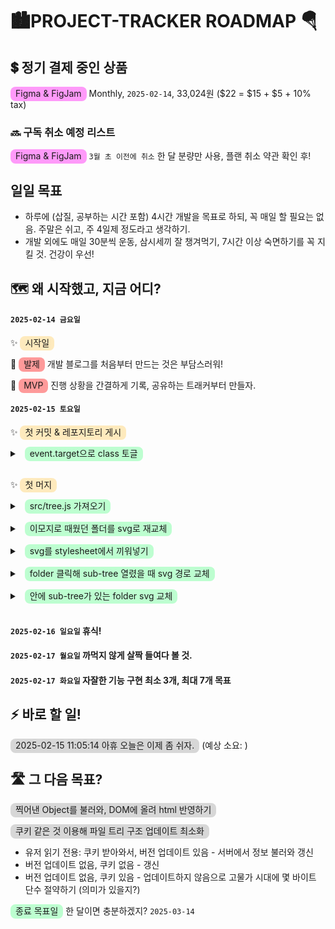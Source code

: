 # 🏙️PROJECT-TRACKER ROADMAP 🪂

## 💲 정기 결제 중인 상품

<span class="highlight pink" style="border-radius: 8px; padding: 2px 8px 4px 8px; background-color: rgba(255, 56, 245, 0.5)">Figma & FigJam</span> Monthly, `2025-02-14`, 33,024원 ($22 = $15 + $5 + 10% tax)

### 🔜 구독 취소 예정 리스트

<span class="highlight pink" style="border-radius: 8px; padding: 2px 8px 4px 8px; background-color: rgba(255, 56, 245, 0.5)">Figma & FigJam</span> `3월 초 이전에 취소` 한 달 분량만 사용, 플랜 취소 약관 확인 후!

## 일일 목표

- 하루에 (삽질, 공부하는 시간 포함) 4시간 개발을 목표로 하되, 꼭 매일 할 필요는 없음. 주말은 쉬고, 주 4일제 정도라고 생각하기.
- 개발 외에도 매일 30분씩 운동, 삼시세끼 잘 챙겨먹기, 7시간 이상 숙면하기를 꼭 지킬 것. 건강이 우선!

## 🗺️ 왜 시작했고, 지금 어디?

#### `2025-02-14 금요일`

✨ <span class="highlight yellow" style="border-radius: 8px; padding: 2px 8px 4px 8px; background-color: rgba(255, 192, 55, 0.32)">시작일</span>

📌 <span class="highlight" style="border-radius: 8px; padding: 2px 8px 4px 8px; background-color: rgba(255, 56, 56, 0.5)">발제</span> 개발 블로그를 처음부터 만드는 것은 부담스러워!

🎯 <span class="highlight" style="border-radius: 8px; padding: 2px 8px 4px 8px; background-color: rgba(255, 56, 56, 0.5)">MVP</span> 진행 상황을 간결하게 기록, 공유하는 트래커부터 만들자.

#### `2025-02-15 토요일`

✨ <span class="highlight yellow" style="border-radius: 8px; padding: 2px 8px 4px 8px; background-color: rgba(255, 192, 55, 0.32)"> 첫 커밋 & 레포지토리 게시</span>

<details style="padding-bottom: 8px;">
<summary style="padding-bottom: 8px">&nbsp;&nbsp;<span class="highlight green" style="border-radius: 8px; padding: 2px 8px 4px 8px; background-color: rgba(41, 255, 105, 0.3)">event.target으로 class 토글</span>
</summary>

- 하단 디렉토리를 하나의 태그로 묶어, `display: none;` 담긴 class 떼다 붙였다 `toggle`해 구현
- 트리형 자료와 알맞는 `tag`? `ul > li` 구조
- [하드코딩 후 범용성 고민](troubleshooting.md/#-미흡한-기능-개선): `event.target` 활용해 해결!
- 예상 소요 시간은 `20분` 이었으나, 실제 구현까지 `1시간 20분` 가량 걸림. 다음 `바로 할 일`은 처음 떠오르는 예상 시간에 `* 6` 할 것.</details>

✨ <span class="highlight yellow" style="border-radius: 8px; padding: 2px 8px 4px 8px; background-color: rgba(255, 192, 55, 0.32)"> 첫 머지</span>

<details style="padding-bottom: 8px;">
<summary style="padding-bottom: 8px">&nbsp;&nbsp;<span class="highlight green" style="border-radius: 8px; padding: 2px 8px 4px 8px; background-color: rgba(41, 255, 105, 0.3)">src/tree.js 가져오기</span>
</summary>

- https://www.30secondsofcode.org/js/s/data-structures-tree/ 의 예시 코드를 사용함
- 새로 만든 `tree` 인스턴스에 `TreeNode`를 하나씩 추가
- 각 `TreeNode` class 인스턴스의 `key`가 ROOT부터 해당 node까지의 순서를 모아둔 것임을 체감</details>

<details style="padding-bottom: 8px;">
<summary style="padding-bottom: 8px">&nbsp;&nbsp;<span class="highlight green" style="border-radius: 8px; padding: 2px 8px 4px 8px; background-color: rgba(41, 255, 105, 0.3)">이모지로 때웠던 폴더를 svg로 재교체</span>
</summary>

- 예상 소요 시간은 `1시간 * 6 = 6시간` 이었으나, 실제 구현까지 `20분` 가량 걸림. 갈피를 못 잡겠군!
- 아직 초보니까, 시행착오하면서 걸리는 시간이 길다. 다음 할 일은 직감을 그대로 따라 예상 시간을 잡아 보자.</details>

<details style="padding-bottom: 8px;">
<summary style="padding-bottom: 8px">&nbsp;&nbsp;<span class="highlight green" style="border-radius: 8px; padding: 2px 8px 4px 8px; background-color: rgba(41, 255, 105, 0.3)">svg를 stylesheet에서 끼워넣기</span>
</summary>

- 예상 소요 시간은 `30분` 이었으나, 실제 구현까지 `5분` 가량 걸림.
- 역시 기능을 최대한 잘게 잘라서 차근차근 구현하니 진도가 빠름!</details>

<details style="padding-bottom: 8px;">
<summary style="padding-bottom: 8px">&nbsp;&nbsp;<span class="highlight green" style="border-radius: 8px; padding: 2px 8px 4px 8px; background-color: rgba(41, 255, 105, 0.3)">folder 클릭해 sub-tree 열렸을 때 svg 경로 교체</span>
</summary>

- 열고 닫는 그림 반대인 부분도 [수정함](troubleshooting.md/#-처음-켤-때-sub-tree-닫아두기-해결)
- 예상 소요 시간은 `1시간` 이었으나, 실제 구현까지 `30분` 가량 걸림.</details>

<details style="padding-bottom: 8px;">
<summary style="padding-bottom: 8px">&nbsp;&nbsp;<span class="highlight green" style="border-radius: 8px; padding: 2px 8px 4px 8px; background-color: rgba(41, 255, 105, 0.3)">안에 sub-tree가 있는 folder svg 교체</span>
</summary>

- 이미지 찾기 `30분` 예상, 검색 결과 시원치 않아 svg 뜯어 컬러 코드 수정. `10분` 가량 걸림.
- 코드 구현 `20분` 예상, getComputedStyle(event.target)으로 저장해야 함을 몰랐음. `26분` 가량 걸림.</details>

#### `2025-02-16 일요일` 휴식!

#### `2025-02-17 월요일` 까먹지 않게 살짝 들여다 볼 것.

#### `2025-02-17 화요일` 자잘한 기능 구현 최소 3개, 최대 7개 목표

## ⚡ 바로 할 일!

<span class="highlight grey" style="border-radius: 8px; padding: 2px 8px 4px 8px; background-color: rgba(127, 127, 127, 0.3)">2025-02-15 11:05:14 아휴 오늘은 이제 좀 쉬자.</span> (예상 소요: )

## 🛣️ 그 다음 목표?

<span class="highlight grey" style="border-radius: 8px; padding: 2px 8px 4px 8px; background-color: rgba(127, 127, 127, 0.3)"> 찍어낸 Object를 불러와, DOM에 올려 html 반영하기</span>

<span class="highlight grey" style="border-radius: 8px; padding: 2px 8px 4px 8px; background-color: rgba(127, 127, 127, 0.3)"> 쿠키 같은 것 이용해 파일 트리 구조 업데이트 최소화</span>

- 유저 읽기 전용: 쿠키 받아와서, 버전 업데이트 있음 - 서버에서 정보 불러와 갱신
- 버전 업데이트 없음, 쿠키 없음 - 갱신
- 버전 업데이트 없음, 쿠키 있음 - 업데이트하지 않음으로 고물가 시대에 몇 바이트 단수 절약하기 (의미가 있을지?)

<span class="highlight green" style="border-radius: 8px; padding: 2px 8px 4px 8px; background-color: rgba(41, 255, 105, 0.3)"> 종료 목표일</span> 한 달이면 충분하겠지? `2025-03-14`
